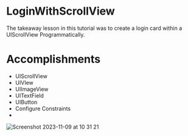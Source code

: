 # LoginWithScrollView


The takeaway lesson in this tutorial was to create a login card within a UIScrollView Programmatically. 

# Accomplishments

- UIScrollView
- UIVIew
- UIImageView
- UITextField
- UIButton
- Configure Constraints
- 

![Screenshot 2023-11-09 at 10 31 21](https://github.com/carrington-manyuchi/LoginWithScrollView/assets/60835640/9900017d-dd91-4e09-9eab-c14f38420c84)
